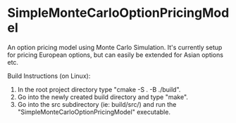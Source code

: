 # SimpleMonteCarloOptionPricingModel

An option pricing model using Monte Carlo Simulation. It's currently setup for pricing European options, but can easily be extended for Asian options etc.

Build Instructions (on Linux):
1. In the root project directory type "cmake -S . -B ./build".
2. Go into the newly created build directory and type "make".
3. Go into the src subdirectory (ie: build/src/) and run the "SimpleMonteCarloOptionPricingModel" executable.
